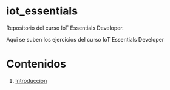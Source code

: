 <a id="intro"></a>
# iot_essentials
Repositorio del curso IoT Essentials Developer.

Aqui se suben los ejercicios del curso IoT Essentials Developer

# Contenidos 
1. [Introducción](#intro)
